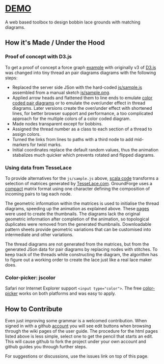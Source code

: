 # [DEMO](https://d-bl.github.io/GroundForge/)
A web based toolbox to design bobbin lace grounds with matching diagrams.

[TesseLace.com]: http://TesseLace.com

## How it's Made / Under the Hood

### Proof of concept with D3.js

To get a proof of concept a force graph [example] with originally v3 of [D3.js] was changed into tiny thread an pair diagrams diagrams with the following steps:

- Replaced the server side JSon with the hard-coded [js/sample.js] assembled from a manual sketch [js/sample.png].
- Applied arrow heads and flattened them to line ends to emulate [color coded pair diagrams] or to emulate the over/under effect in thread diagrams. Later versions create the over/under effect with shortened lines, for better browser support and performance, a too complicated approach for the multiple colors of a color coded diagram.
- Made nodes transparent except for bobbins.
- Assigned the thread number as a class to each section of a thread to assign colors.
- Turned the links from lines to paths with a third node to add mid-markers for twist marks.
- Initial coordinates replace the default random values, thus the animation stabalizes much quicker which prevents rotated and flipped diagrams.

[js/sample.js]: https://github.com/d-bl/GroundForge/blob/7a94b670636a138b1f417c0640561bfb1cbc5fc7/js/sample.js
[js/sample.png]: https://github.com/d-bl/GroundForge/blob/50421a210ee28c73bcdddbc997802d48128ce6b9/js/sample.png

### Using data from TesseLace

To provide alternatives for the `js/sample.js` above, [scala code] transforms a selection of matrices generated by [TesseLace.com].
GroundForge uses a [compact] matrix format using one character defining the composition of incoming pairs to tag each node.

The geometric information within the matrices is used to initialise the thread diagrams, speeding up the animation as explained above.
These [pages] were used to create the thumbnails.
The diagrams lack the original geometric information after completion of the animation,
so topological duplicates were removed from the generated thumbnails.
Downloadable pattern sheets provide geometric variations that can be customised into intermediate and other variations.

The thread diagrams are not generated from the matrices,
but from the generated JSon data for pair diagrams by replacing nodes with stitches.
To keep track of the threads while constructing the diagram, 
the algorithm has to figure out a working order to create the lace just like a real lace maker does.

[pages]: https://github.com/d-bl/GroundForge/blob/master/src/test/resources/
[compact]: https://d-bl.github.io/GroundForge/images/legend.png
[example]: http://bl.ocks.org/mbostock/4062045
[D3.js]: http://d3js.org/
[color coded pair diagrams]: https://en.wikipedia.org/w/index.php?title=Mesh_grounded_bobbin_lace&oldid=639789191#Worker_pair_versus_two_pair_per_pin
[scala code]: https://github.com/d-bl/GroundForge/tree/master/

### Color-picker: jscolor

Safari nor Internet Explorer support `<input type="color">`. The free [color-picker](http://jscolor.com/) works on both platforms and was easy to apply.

## How to Contribute

Even just improving some grammar is a welcomed contribution. 
When signed in with a github [account](https://github.com)
you will see edit buttons when browsing through the wiki pages of the user guide.
The procedure for the html pages listed above is less simple, select one to get the pencil that starts an edit.
This will cause github to fork the project under your own account and github guides you through further steps.

For suggestions or discussions, use the issues link on top of this page.